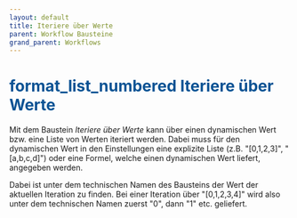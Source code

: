 ```yaml
---
layout: default
title: Iteriere über Werte
parent: Workflow Bausteine
grand_parent: Workflows
---
```


# <span style="color:#0b5394"><span class="material-icons">format_list_numbered</span> **Iteriere über Werte**</span>

Mit dem Baustein *Iteriere über Werte* kann über einen dynamischen Wert bzw. eine Liste von Werten iteriert werden.
Dabei muss für den dynamischen Wert in den Einstellungen eine explizite Liste (z.B. "[0,1,2,3]", "[a,b,c,d]") oder eine 
Formel, welche einen dynamischen Wert liefert, angegeben werden.

Dabei ist unter dem technischen Namen des Bausteins der Wert der aktuellen Iteration zu finden.
Bei einer Iteration über "[0,1,2,3,4]" wird also unter dem technischen Namen zuerst "0", dann "1" etc. 
geliefert.